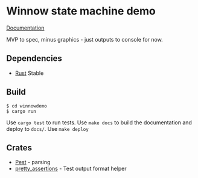 # Winnow state machine demo

[Documentation](https://deciduously.github.io/winnowdemo/winnow_sm/index.html)

MVP to spec, minus graphics - just outputs to console for now.

## Dependencies

- [Rust](https://rustup.rs/) Stable

## Build

```
$ cd winnowdemo
$ cargo run
```

Use `cargo test` to run tests. Use `make docs` to build the documentation and deploy to `docs/`. Use `make deploy`

## Crates

- [Pest](https://pest.rs) - parsing
- [pretty_assertions](https://crates.io/crates/pretty_assertions) - Test output format helper
